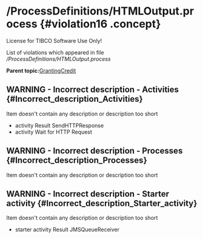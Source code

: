 # /ProcessDefinitions/HTMLOutput.process {#violation16 .concept}

License for TIBCO Software Use Only!

List of violations which appeared in file */ProcessDefinitions/HTMLOutput.process*

**Parent topic:**[GrantingCredit](../../../qa/projects/GrantingCredit.md)

## WARNING - Incorrect description - Activities {#Incorrect_description_Activities}

Item doesn't contain any description or description too short

-   activity Result SendHTTPResponse
-   activity Wait for HTTP Request

## WARNING - Incorrect description - Processes {#Incorrect_description_Processes}

Item doesn't contain any description or description too short

## WARNING - Incorrect description - Starter activity {#Incorrect_description_Starter_activity}

Item doesn't contain any description or description too short

-   starter activity Result JMSQueueReceiver

